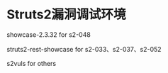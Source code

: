 # Struts2漏洞调试环境

showcase-2.3.32 for s2-048

struts2-rest-showcase for s2-033、s2-037、s2-052

s2vuls for others